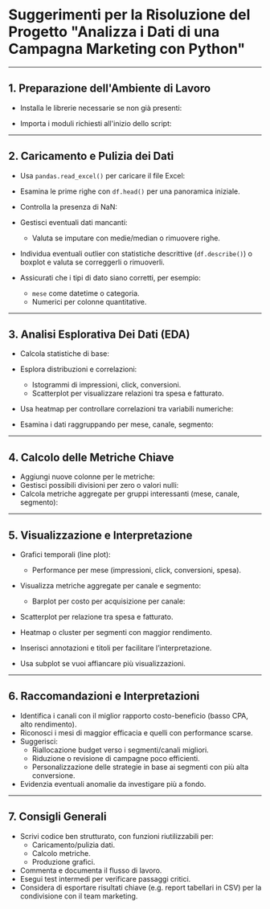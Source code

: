 
# Suggerimenti per la Risoluzione del Progetto "Analizza i Dati di una Campagna Marketing con Python"

---

## 1. Preparazione dell'Ambiente di Lavoro

- Installa le librerie necessarie se non già presenti:
  
- Importa i moduli richiesti all'inizio dello script:

  

---

## 2. Caricamento e Pulizia dei Dati

- Usa `pandas.read_excel()` per caricare il file Excel:

  
- Esamina le prime righe con `df.head()` per una panoramica iniziale.
- Controlla la presenza di NaN:
  
  
- Gestisci eventuali dati mancanti:
  - Valuta se imputare con medie/median o rimuovere righe.
- Individua eventuali outlier con statistiche descrittive (`df.describe()`) o boxplot e valuta se correggerli o rimuoverli.
- Assicurati che i tipi di dato siano corretti, per esempio:
  - `mese` come datetime o categoria.
  - Numerici per colonne quantitative.

---

## 3. Analisi Esplorativa Dei Dati (EDA)

- Calcola statistiche di base:

  
- Esplora distribuzioni e correlazioni:
  - Istogrammi di impressioni, click, conversioni.
  - Scatterplot per visualizzare relazioni tra spesa e fatturato.
- Usa heatmap per controllare correlazioni tra variabili numeriche:
  
- Esamina i dati raggruppando per mese, canale, segmento:

  

---

## 4. Calcolo delle Metriche Chiave

- Aggiungi nuove colonne per le metriche:
- Gestisci possibili divisioni per zero o valori nulli:
- Calcola metriche aggregate per gruppi interessanti (mese, canale, segmento):
  
  

---

## 5. Visualizzazione e Interpretazione

- Grafici temporali (line plot):
  - Performance per mese (impressioni, click, conversioni, spesa).
- Visualizza metriche aggregate per canale e segmento:
  - Barplot per costo per acquisizione per canale:
    
- Scatterplot per relazione tra spesa e fatturato.
- Heatmap o cluster per segmenti con maggior rendimento.
- Inserisci annotazioni e titoli per facilitare l’interpretazione.
- Usa subplot se vuoi affiancare più visualizzazioni.

---

## 6. Raccomandazioni e Interpretazioni

- Identifica i canali con il miglior rapporto costo-beneficio (basso CPA, alto rendimento).
- Riconosci i mesi di maggior efficacia e quelli con performance scarse.
- Suggerisci:
  - Riallocazione budget verso i segmenti/canali migliori.
  - Riduzione o revisione di campagne poco efficienti.
  - Personalizzazione delle strategie in base ai segmenti con più alta conversione.
- Evidenzia eventuali anomalie da investigare più a fondo.

---

## 7. Consigli Generali

- Scrivi codice ben strutturato, con funzioni riutilizzabili per:
  - Caricamento/pulizia dati.
  - Calcolo metriche.
  - Produzione grafici.
- Commenta e documenta il flusso di lavoro.
- Esegui test intermedi per verificare passaggi critici.
- Considera di esportare risultati chiave (e.g. report tabellari in CSV) per la condivisione con il team marketing.
